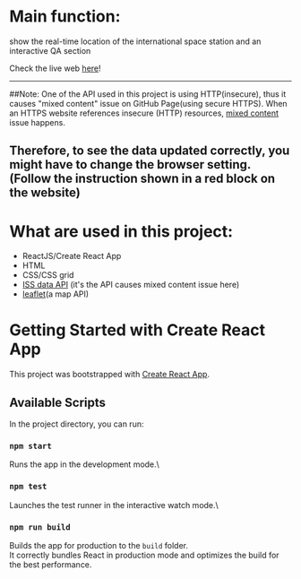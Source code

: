 # Main function: 
<span style="color:rgb(107, 16, 121),background: white"> show the real-time location of the international space station and an interactive QA section </span>

Check the live web [here](https://lihsinhuei.github.io/spacestation/)!

-------------------------------
##Note:
One of the API used in this project is using HTTP(insecure), thus it causes "mixed content" issue on GitHub Page(using secure HTTPS).
When an HTTPS website references insecure (HTTP) resources, [mixed content](https://developer.mozilla.org/en-US/docs/Web/Security/Mixed_content) issue happens. 

Therefore, to see the data updated correctly, you might have to change the browser setting. (Follow the instruction shown in a red block on the website)
-------------------------------


# What are used in this project: 
- ReactJS/Create React App
- HTML
- CSS/CSS grid
- [ISS data API](http://open-notify.org/) (it's the API causes mixed content issue here)
- [leaflet](https://leafletjs.com/)(a map API)





# Getting Started with Create React App

This project was bootstrapped with [Create React App](https://github.com/facebook/create-react-app).

## Available Scripts

In the project directory, you can run:

### `npm start`

Runs the app in the development mode.\

### `npm test`

Launches the test runner in the interactive watch mode.\


### `npm run build`

Builds the app for production to the `build` folder.\
It correctly bundles React in production mode and optimizes the build for the best performance.
